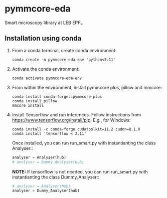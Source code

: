 # pymmcore-eda
Smart microscopy library at LEB EPFL


## Installation using conda
1. From a conda terminal, create conda environment:
    ```
    conda create -n pymmcore-eda-env 'python<3.11'
    ```
2. Activate the conda environment:
    ```
    conda activate pymmcore-eda-env
    ```
3. From within the environment, install pymmcore plus, pillow and mmcore:
    ```
    conda install conda-forge::pymmcore-plus
    conda install pillow
    mmcore install
    ```
4. Install Tensorflow and run inferences.
    Follow instructions from https://www.tensorflow.org/install/pip.
    E.g., for Windows:
    ```
    conda install -c conda-forge cudatoolkit=11.2 cudnn=8.1.0
    conda install 'tensorflow < 2.11'
    ```

    Once installed, you can run run_smart.py with instantianting the class Analyser::
    ```python
    analyser = Analyser(hub)
    # analyser = Dummy_Analyser(hub)
    ```

    **NOTE:** If tensorflow is not needed, you can run run_smart.py with instantianting the class Dummy_Analyser::
    ```python
    # analyser = Analyser(hub)
    analyser = Dummy_Analyser(hub)
    ```